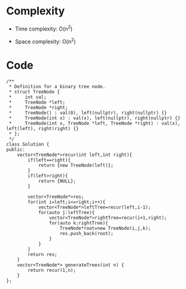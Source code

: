 # Complexity
- Time complexity: O(n<sup>2</sup>)
<!-- Add your time complexity here, e.g. $$O(n)$$ -->

- Space complexity: O(n<sup>2</sup>)
<!-- Add your space complexity here, e.g. $$O(n)$$ -->

# Code
```
/**
 * Definition for a binary tree node.
 * struct TreeNode {
 *     int val;
 *     TreeNode *left;
 *     TreeNode *right;
 *     TreeNode() : val(0), left(nullptr), right(nullptr) {}
 *     TreeNode(int x) : val(x), left(nullptr), right(nullptr) {}
 *     TreeNode(int x, TreeNode *left, TreeNode *right) : val(x), left(left), right(right) {}
 * };
 */
class Solution {
public:
    vector<TreeNode*>recur(int left,int right){
        if(left==right){
            return {new TreeNode(left)};
        }
        if(left>right){
            return {NULL};
        }

        vector<TreeNode*>res;
        for(int i=left;i<=right;i++){
            vector<TreeNode*>leftTree=recur(left,i-1);
            for(auto j:leftTree){
                vector<TreeNode*>rightTree=recur(i+1,right);
                for(auto k:rightTree){
                    TreeNode*root=new TreeNode(i,j,k);
                    res.push_back(root);
                }
            }
        }
        return res;
    }
    vector<TreeNode*> generateTrees(int n) {
        return recur(1,n);
    }
};
```
